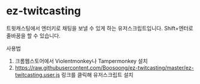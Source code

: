 # ez-twitcasting
트윗캐스팅에서 엔터키로 채팅을 보낼 수 있게 하는 유저스크립트입니다. Shift+엔터로 줄바꿈을 할 수 있습니다.

사용법
1. 크롬웹스토어에서 Violentmonkey나 Tampermonkey 설치
2. https://raw.githubusercontent.com/Boosoong/ez-twitcasting/master/ez-twitcasting.user.js 링크를 클릭해 유저스크립트 설치
